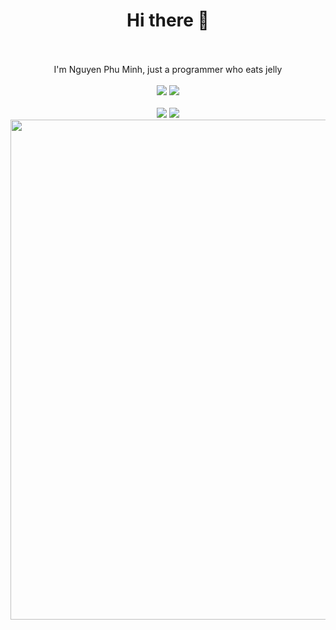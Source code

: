 <div align="center">
  <h1>Hi there 👋</h1>
  <br/>
  <br/>
  I'm Nguyen Phu Minh, just a programmer who eats jelly
  <br/>
  <br/>
  <a href="https://github.com/FreakC-Foundation/FreakC"><img src="https://github-readme-stats.vercel.app/api/pin/?username=FreakC-Foundation&repo=FreakC"/></a>
  <a href="https://github.com/nguyenphuminh/rottenjs"><img src="https://github-readme-stats.vercel.app/api/pin/?username=nguyenphuminh&repo=rottenjs"/></a>
  <br/>
  <br/>
  <img src="https://github-readme-stats.vercel.app/api?username=nguyenphuminh&hide=issues&show_icons=true&theme=radical"/>
  <img src="https://github-readme-stats.vercel.app/api/top-langs/?username=nguyenphuminh&layout=compact&theme=radical"/>
  <br/>
  <img src="https://github-profile-trophy.vercel.app/?username=nguyenphuminh&theme=onedark" width="800"/>
</div>
